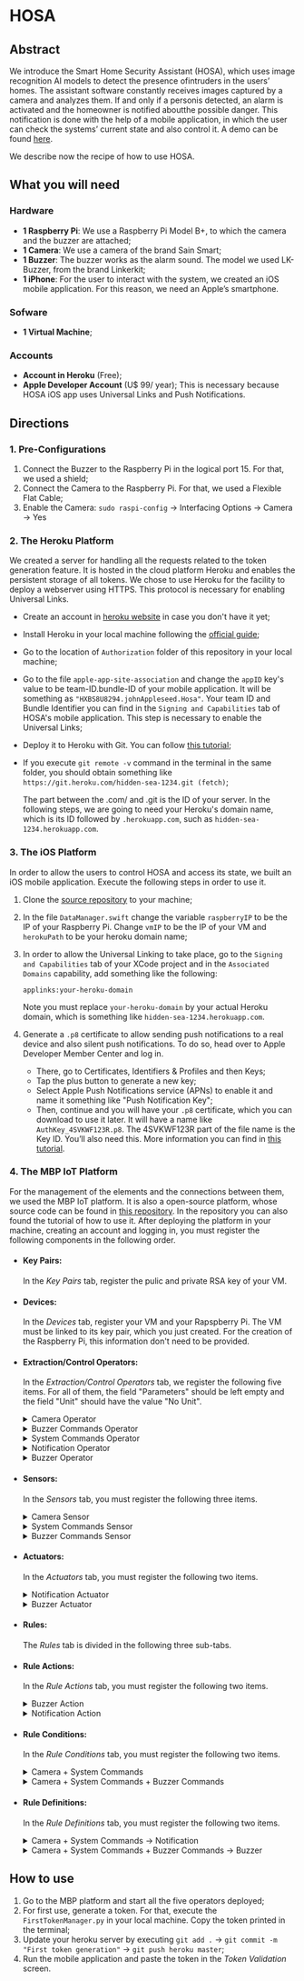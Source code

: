 # HOSA

## Abstract

We introduce the Smart Home Security Assistant (HOSA), which uses image recognition AI models to detect the presence ofintruders in the users’ homes. The assistant software constantly receives images captured by a camera and analyzes them. If and only if a personis detected, an alarm is activated and the homeowner is notified aboutthe possible danger. This notification is done with the help of a mobile application, in which the user can check the systems’ current state and also control it. A demo can be found [here](https://youtu.be/b_f2JWnbJsk).

We describe now the recipe of how to use HOSA.

## What you will need

### Hardware

- **1 Raspberry Pi**: We use a Raspberry Pi Model B+, to which the camera and the buzzer are attached;
- **1 Camera**: We use a camera of the brand Sain Smart;
- **1 Buzzer**: The buzzer works as the alarm sound. The model we used LK-Buzzer, from the brand Linkerkit;
- **1 iPhone**: For the user to interact with the system, we created an iOS mobile application. For this reason, we need an Apple’s smartphone.

### Sofware

- **1 Virtual Machine**;

### Accounts

- **Account in Heroku** (Free);
- **Apple Developer Account** (U$ 99/ year);
  This is necessary because HOSA iOS app uses Universal Links and Push Notifications.

## Directions

### 1. Pre-Configurations

1. Connect the Buzzer to the Raspberry Pi in the logical port 15. For that, we used a shield;
2. Connect the Camera to the Raspberry Pi. For that, we used a Flexible Flat Cable;
3. Enable the Camera: `sudo raspi-config` -> Interfacing Options -> Camera -> Yes

### 2. The Heroku Platform

We created a server for handling all the requests related to the token generation feature. It is hosted in the cloud platform Heroku and enables the persistent storage of all tokens. We chose to use Heroku for the facility to deploy a webserver using HTTPS. This protocol is necessary for enabling Universal Links.

- Create an account in [heroku website](https://www.heroku.com/) in case you don't have it yet;
- Install Heroku in your local machine following the [official guide](https://devcenter.heroku.com/articles/heroku-cli#download-and-install);
- Go to the location of `Authorization` folder of this repository in your local machine;
- Go to the file `apple-app-site-association` and change the `appID` key's value to be team-ID.bundle-ID of your mobile application. It will be something as `"HXBS8U8294.johnAppleseed.Hosa"`. Your team ID and Bundle Identifier you can find in the `Signing and Capabilities` tab of HOSA's mobile application. This step is necessary to enable the Universal Links;
- Deploy it to Heroku with Git. You can follow [this tutorial](https://devcenter.heroku.com/articles/git);
- If you execute `git remote -v` command in the terminal in the same folder, you should obtain something like 
  `https://git.heroku.com/hidden-sea-1234.git (fetch)`;
  
  The part between the .com/ and .git is the ID of your server. In the following steps, we are going to need your Heroku's domain name, which is its ID followed by `.herokuapp.com`, such as `hidden-sea-1234.herokuapp.com`.

### 3. The iOS Platform

In order to allow the users to control HOSA and access its state, we built an iOS mobile application. Execute the following steps in order to use it.

1. Clone the [source repository](https://github.com/lauracorssac/HOSA-iOS) to your machine;
2. In the file `DataManager.swift` change the variable `raspberryIP` to be the IP of your Raspberry Pi. Change `vmIP` to be the IP of your VM and `herokuPath` to be your heroku domain name;
3. In order to allow the Universal Linking to take place, go to the `Signing and Capabilities` tab of your XCode project and in the `Associated Domains` capability, add something like the following:

    `applinks:your-heroku-domain`
  
    Note you must replace `your-heroku-domain` by your actual Heroku domain, which is something like `hidden-sea-1234.herokuapp.com`.
	
4. Generate a `.p8` certificate to allow sending push notifications to a real device and also silent push notifications. To do so, head over to Apple Developer Member Center and log in. 
  	* There, go to Certificates, Identifiers & Profiles and then Keys;
  	* Tap the plus button to generate a new key;
  	* Select Apple Push Notifications service (APNs) to enable it and name it something like "Push Notification Key";
  	* Then, continue and you will have your `.p8` certificate, which you can download to use it later. It will have a name like `AuthKey_4SVKWF123R.p8`. The 4SVKWF123R part of the file name is the Key ID. You’ll also need this. More information you can find in [this tutorial](https://www.raywenderlich.com/11395893-push-notifications-tutorial-getting-started).

### 4. The MBP IoT Platform

For the management of the elements and the connections between them, we used the MBP IoT platform. It is also a open-source platform, whose source code can be found in [this repository](https://github.com/IPVS-AS/MBP). In the repository you can also found the tutorial of how to use it. After deploying the platform in your machine, creating an account and logging in, you must register the following components in the following order.
		
* ####  **Key Pairs**:
  In the _Key Pairs_ tab, register the pulic and private RSA key of your VM.

* ####  **Devices**:
  In the _Devices_ tab, register your VM and your Rapspberry Pi. The VM must be linked to its key pair, which you just created. For the creation of the Raspberry Pi, this information don't need to be provided.

* #### **Extraction/Control Operators**: 

  In the _Extraction/Control Operators_ tab, we register the following five items. For all of them, the field "Parameters" should be left empty and the field "Unit" should have the value "No Unit".
  
    <details>
      <summary>Camera Operator</summary>

  1. Open the _Camera_ folder of this repo;

  2. In the `TokenValidationManager.py` file, change the value of the `YOUR_HEROKU_URL` variable to be the URL of your webserver hosted in Heroku;

  3. Go back to MBP and register a new Operator. There will be a new form and in its _Operator scripts_ section, you must upload all the files inside _Camera Operator_ folder.
    </details>

    <details>
      <summary>Buzzer Commands Operator</summary>
  
  1. Open the _Buzzer Commands_ folder of this repository;

  2. In the `TokenValidationManager.py` file, change the value of the `YOUR_HEROKU_URL` variable to be the URL of your webserver hosted in Heroku;

  3. In the `NotificationManager.py` file, change the value of the `HOST` variable to be the IP of your VM. Change the `BUNDLE_ID` and `TEAM_ID` to be the your's Apple Developer information. Both Bundle ID and Team ID can be found in the `Signing and Capabilities` tab in Xcode. Change the `APNS_KEY_ID` to be the Key ID generated in section 3.4. Change `APNS_AUTH_KEY_PATH` to be the full name of your key. Something like `AuthKey_4SVKWF123R.p8`. Change also the `DEVICE_TOKEN` variable to be the token of your iPhone. When you run the application, this value will be printed by the following function in your `AppDelegate.swift` file;

    ```swift
    func application( _ application: UIApplication, didRegisterForRemoteNotificationsWithDeviceToken deviceToken: Data) {
      let tokenParts = deviceToken.map { data in String(format: "%02.2hhx", data) }
      let token = tokenParts.joined()
      print("Device Token: \(token)")
    }
    ````
    
  4. Place your `.p8` certificate generated in previously in this folder;

  5. Go back to MBP and register a new Operator. There will be a new form and in its _Operator scripts_ section, you must upload all the files inside _Buzzer Commands Operator_ folder.

    </details>

  <details>
  <summary>System Commands Operator</summary>
  
  1. Open the _System Commands_ folder of this repository;

  2. Follow steps 2, 3 and 4 of _Buzzer Commands Operator_;

  3. Go back to MBP and register a new Operator. There will be a new form and in its _Operator scripts_ section, you must upload all the files inside _System Commands Operator_ folder.
  </details>

  <details>
    <summary>Notification Operator</summary>
  
  1. Open the _Notification_ folder of this repository;

  2. Follow the steps 2,3 and 4 of the _Buzzer Commands Operator_;

  3. Go back to MBP and register a new Operator. There will be a new form and in its _Operator scripts_ section, you must upload all the files inside _Notification Operator_ folder.
  </details>

  <details>
    <summary>Buzzer Operator</summary>

    1. Open the _Buzzer_ folder of this repository;

    2. In the `mbp_client.py` file, change the value of the `YOUR_VM_IP` variable to be the IP of your VM;

    3. Go back to MBP and register a new Operator. There will be a new form and in its _Operator scripts_ section, you must upload all the files inside _Buzzer Operator_ folder.
  </details>

* #### **Sensors:** 

  In the _Sensors_ tab, you must register the following three items.

  <details>
    <summary>Camera Sensor</summary>

    * The _Sensor Type_ should be _Camera_;

    * The _Extraction Operator_ should be the _Camera Operator_;

    * The _Device_ should be the Raspberry Pi.
  </details>

  <details>
    <summary>System Commands Sensor</summary>

    * The _Sensor Type_ should be _Touch_;

    * The _Extraction Operator_ should be the _System Commands Operator_;

    * The _Device_ should be the VM.
  </details>

  <details>
    <summary>Buzzer Commands Sensor</summary>

    * The _Sensor Type_ should be _Touch_;

    * The _Extraction Operator_ should be the _Buzzer Commands Operator_;

    * The _Device_ should be the VM.
  </details>

* #### **Actuators**: 
  In the _Actuators_ tab, you must register the following two items.

  <details>
    <summary>Notification Actuator</summary>

    * The _Actuator Type_ may be _Vibration_;

    * The _Control Operator_ should be the _Notification Operator_;

    * The _Device_ should be the VM.
  </details>

  <details>
    <summary>Buzzer Actuator</summary>

    * The _Actuator Type_ may be _Buzzer_;

    * The _Control Operator_ should be the _Buzzer Operator_;

    * The _Device_ should be the Raspberry Pi.
  </details>

* #### **Rules**: 
  The _Rules_ tab is divided in the following three sub-tabs.

* #### **Rule Actions**: 

  In the _Rule Actions_ tab, you must register the following two items.

  <details>
    <summary>Buzzer Action</summary>
  
  * For _Action Type_ select _Actuator Action_;

  * For _Actuator_ select _Buzzer Actuator_;

  * For _suffix_ type "action".
  </details>

  <details>
    <summary>Notification Action</summary>
  
  * For _Action Type_ select _Actuator Action_;

  * For _Actuator_ select _Notification Actuator_;

  * For _suffix_ type "action".
  </details>

* #### **Rule Conditions**: 

  In the _Rule Conditions_ tab, you must register the following two items.

  <details>
    <summary>Camera + System Commands</summary>
  
  * Name it Camera + System Commands. Proceed;

  * Drag the _Camera_ and the _System Commands_ sensors to the indicated place and add an _or_ Operator between them; Proceed;

  * Make sure the pattern is 

    ```
    SELECT * FROM pattern [every (
    event_0= <camera_sensor_ID> OR 
    event_1= <system_commands_sensor_ID>
    )]
    ```
  </details>

  <details>
    <summary> Camera + System Commands + Buzzer Commands</summary>

    * Name it Camera + System Commands + Buzzer Commands. Proceed;

    * Drag the _Camera_, the _System Commands_, and the _Buzzer Commands_ sensors to the indicated place and add two _or_ Operators between them. Proceed;

    * Make sure the pattern is 

    ```
    SELECT * FROM pattern [every (
    event_0= <camera_sensor_ID> OR 
    event_1= <system_commands_sensor_ID> OR
    event_2= <buzzer_commands_sensor_ID>
    )]
    ```

  </details>

* #### **Rule Definitions**: 

  In the _Rule Definitions_ tab, you must register the following two items.

  <details>
    <summary> Camera + System Commands -> Notification</summary>

    * For _Condition_ select _Camera + System Commands_;

    * For _Action_ select _Notification Action_.

  </details>

  <details>
    <summary> Camera + System Commands + Buzzer Commands -> Buzzer</summary>

    * For _Condition_ select _Camera + System Commands + Buzzer Commands_;

    * For _Action_ select _Buzzer Action_.

  </details> 

## How to use

  1. Go to the MBP platform and start all the five operators deployed;
  2. For first use, generate a token. For that, execute the `FirstTokenManager.py` in your local machine. Copy the token printed in the terminal;
  3. Update your heroku server by executing `git add .` -> `git commit -m "First token generation"` -> `git push heroku master`;
  4. Run the mobile application and paste the token in the _Token Validation_ screen.

